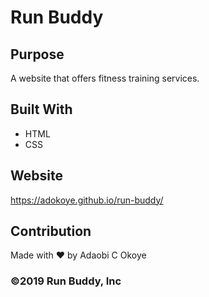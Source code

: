 # Run Buddy

## Purpose
A website that offers fitness training services.

## Built With
* HTML
* CSS

## Website
https://adokoye.github.io/run-buddy/

## Contribution
Made with ❤️ by Adaobi C Okoye

### ©️2019 Run Buddy, Inc 
